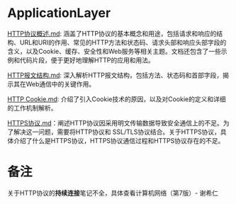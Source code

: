 # ApplicationLayer

[HTTP协议概述.md](./HTTP协议概述.md): 涵盖了HTTP协议的基本概念和用途，包括请求和响应的结构、URL和URI的作用、常见的HTTP方法和状态码、请求头部和响应头部字段的含义，以及Cookie、缓存、安全性和Web服务等相关主题。文档还包含了一些示例和代码片段，便于更好地理解HTTP的应用和用法。

[HTTP报文结构.md](./HTTP报文结构.md): 深入解析HTTP报文结构，包括方法、状态码和首部字段，揭示其在Web通信中的关键作用。

[HTTP Cookie.md](./HTTP报文结构.md): 介绍了引入Cookie技术的原因，以及对Cookie的定义和详细的工作机制解析。

[HTTPS协议.md](HTTPS协议.md)：阐述HTTP协议因采用明文传输数据导致安全通信上的不足。为了解决这一问题，需要将HTTP协议和 SSL/TLS协议结合。关于HTTPS协议，具体介绍了什么是HTTPS协议，HTTPS协议通信过程和HTTPS协议存在的不足。







# 备注

关于HTTP协议的**持续连接**笔记不全，具体查看计算机网络（第7版）- 谢希仁